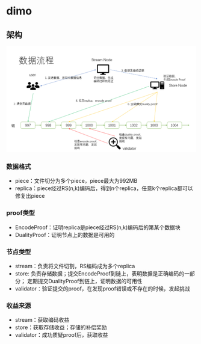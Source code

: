 # dimo

## 架构

![dimo data flow](./dimo_data_flow.png)


### 数据格式

+ piece：文件切分为多个piece，piece最大为992MB
+ replica：piece经过RS(n,k)编码后，得到n个replica，任意k个replica都可以修复出piece

### proof类型

+ EncodeProof：证明replica是piece经过RS(n,k)编码后的第某个数据块
+ DualityProof：证明节点上的数据是可用的

### 节点类型

+ stream：负责将文件切割，RS编码成为多个replica
+ store: 负责存储数据；提交EncodeProof到链上，表明数据是正确编码的一部分； 定期提交DualityProof到链上，证明数据的可用性
+ validator：验证提交的proof，在发现proof错误或不存在的时候，发起挑战

### 收益来源

+ stream：获取编码收益
+ store：获取存储收益；存储的补偿奖励
+ validator：成功质疑proof后，获取收益







